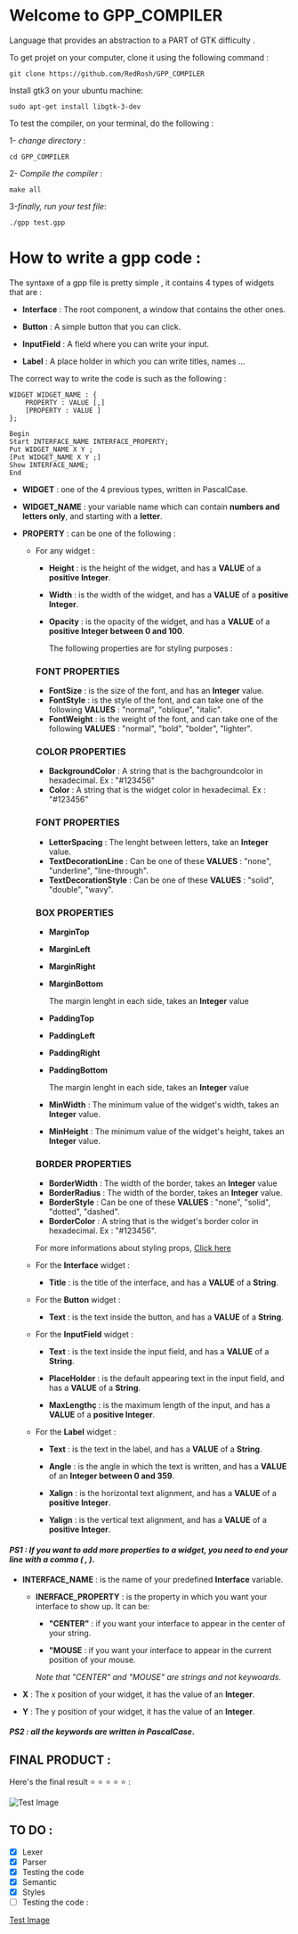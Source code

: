 # Welcome to GPP_COMPILER

Language that provides an abstraction to a PART of GTK difficulty .

To get projet on your computer, clone it using the following command :

```
git clone https://github.com/RedRosh/GPP_COMPILER
```

Install gtk3 on your ubuntu machine: 

```
sudo apt-get install libgtk-3-dev
```

To test the compiler, on your terminal, do the following :

1- _change directory_ :

```
cd GPP_COMPILER
```

2- _Compile the compiler_ :

```
make all
```

3-_finally, run your test file_:

```
./gpp test.gpp
```


# How to write a gpp code :

The syntaxe of a gpp file is pretty simple , it contains 4 types of widgets that are :


* **Interface** : The root component, a window that contains the other ones.

* **Button** : A simple button that you can click.

* **InputField** : A field where you can write your input.
* **Label** : A place holder in which you can write titles, names ...


The correct way to write the code is such as the following :


```
WIDGET WIDGET_NAME : {
    PROPERTY : VALUE [,]
    [PROPERTY : VALUE ]
};

Begin
Start INTERFACE_NAME INTERFACE_PROPERTY;
Put WIDGET_NAME X Y ;
[Put WIDGET_NAME X Y ;]
Show INTERFACE_NAME;
End
```
* __WIDGET__ : one of the 4 previous types, written in PascalCase.
* __WIDGET_NAME__ : your variable name which can contain __numbers and letters only__, and starting with a __letter__.
* __PROPERTY__ : can be one of the following :

    * For any widget :

        * __Height__ : is the height of the widget, and has a __VALUE__ of a __positive Integer__.

        * __Width__ : is the width of the widget, and has a __VALUE__ of a __positive Integer__.
        
        * __Opacity__ : is the opacity of the widget, and has a __VALUE__ of a __positive Integer between 0 and 100__.

            The following properties are for styling purposes :
        ### __FONT PROPERTIES__

        * __FontSize__ : is the size of the font, and has an **Integer** value.
        * __FontStyle__ : is the style of the font, and can take one of the following __VALUES__ : "normal", "oblique", "italic".
        * __FontWeight__ : is the weight of the font, and can take one of the following **VALUES** : "normal", "bold", "bolder", "lighter".

        ### __COLOR PROPERTIES__
        

        * __BackgroundColor__ : A string that is the bachgroundcolor in hexadecimal. Ex : "#123456"
        * __Color__ : A string that is the widget color in hexadecimal. Ex : "#123456"

        ### __FONT PROPERTIES__


        * __LetterSpacing__ : The lenght between letters, take an **Integer** value.
        * __TextDecorationLine__ : Can be one of these **VALUES** : "none", "underline", "line-through".
        * __TextDecorationStyle__ : Can be one of these **VALUES** : "solid", "double", "wavy".

        ### __BOX PROPERTIES__


        * __MarginTop__
        * __MarginLeft__
        * __MarginRight__
        * __MarginBottom__
        
            The margin lenght in each side, takes an **Integer** value

        * __PaddingTop__
        * __PaddingLeft__
        * __PaddingRight__
        * __PaddingBottom__

            The margin lenght in each side, takes an **Integer** value

        * __MinWidth__ : The minimum value of the widget's width, takes an **Integer** value.
        * __MinHeight__ : The minimum value of the widget's height, takes an **Integer** value.

        ### __BORDER PROPERTIES__

        
        * __BorderWidth__ : The width of the border, takes an **Integer** value
        * __BorderRadius__ : The width of the border, takes an **Integer** value.
        * __BorderStyle__ : Can be one of these **VALUES** : "none", "solid", "dotted", "dashed".
        * __BorderColor__ : A string that is the widget's border color in hexadecimal. Ex : "#123456".

        For more informations about styling props, [Click here](https://docs.gtk.org/gtk3/css-properties.html)

    * For the __Interface__ widget :

        * __Title__ : is the title of the interface, and has a __VALUE__ of a 
        **String**.

    * For the __Button__ widget :

        * __Text__ : is the text inside the button, and has a __VALUE__ of a **String**.

    * For the __InputField__ widget :

        * __Text__ : is the text inside the input field, and has a __VALUE__ of a **String**.

        * __PlaceHolder__ : is the default appearing text in the input field, and has a __VALUE__ of a **String**.
        * __MaxLengthç__ : is the maximum length of the input, and has a __VALUE__ of a **positive Integer**.

    * For the __Label__ widget :
        * __Text__ : is the text in the label, and has a __VALUE__ of a **String**.

        * __Angle__ : is the angle in which the text is written, and has a __VALUE__ of an **Integer between 0 and 359**.
        * __Xalign__ : is the horizontal text alignment, and has a __VALUE__ of a **positive Integer**.
        * __Yalign__ : is the vertical text alignment, and has a __VALUE__ of a **positive Integer**.

#### _PS1 : If you want to add more properties to a widget, you need to end your line with a comma \( , \)_. 

* __INTERFACE_NAME__ : is the name of your predefined **Interface** variable.
    
    * __INERFACE_PROPERTY__ : is the property in which you want your interface to show up. It can be:
        
        * __"CENTER"__ : if you want your interface to appear in the center of your string.
        
        * __"MOUSE__ : if you want your interface to appear in the current position of your mouse.

        _Note that "CENTER" and "MOUSE" are strings and not keywoards_.

* __X__ : The x position of your widget, it has the value of an **Integer**.
* __Y__ : The y position of your widget, it has the value of an **Integer**.

#### _PS2 : all the keywords are written in PascalCase_.

## **FINAL PRODUCT** :

Here's the final result :star: :star: :star: :star: :star: :

![Test Image](https://i.ibb.co/4Yy35NP/Screenshot-from-2022-01-26-19-48-09.png)
## TO DO :

- [x] Lexer
- [x] Parser
- [x] Testing the code
- [x] Semantic
- [x] Styles
- [ ] Testing the code :

[Test Image](https://i.ibb.co/4Yy35NP/Screenshot-from-2022-01-26-19-48-09.png)
